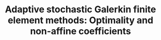 ---
layout: default
title: 'Adaptive stochastic Galerkin finite element methods: Optimality and non-affine coefficients'
authors: Markus Bachmayr, Henrik Eisenmann and Igor Voulis
journal: Arxiv 
volume: Preprint
year: 2025
number: 
pages: 
arxivlink: https://arxiv.org/abs/2404.04194
doilink: https://arxiv.org/abs/2503.18704
---
